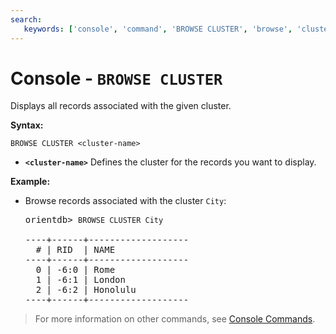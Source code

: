 ```yaml
---
search: 
   keywords: ['console', 'command', 'BROWSE CLUSTER', 'browse', 'cluster']
---
```


<!-- proofread 2015-01-07 SAM -->

# Console - `BROWSE CLUSTER`

Displays all records associated with the given cluster.

**Syntax:**

```
BROWSE CLUSTER <cluster-name>
```

- **`<cluster-name>`** Defines the cluster for the records you want to display.

**Example:**

- Browse records associated with the cluster `City`:

  <pre>
  orientdb> <code class="lang-sql userinput">BROWSE CLUSTER City</code>

  ----+------+-------------------
    # | RID  | NAME
  ----+------+-------------------
    0 | -6:0 | Rome
    1 | -6:1 | London
    2 | -6:2 | Honolulu
  ----+------+-------------------
  </pre>

>For more information on other commands, see [Console Commands](Console-Commands.md).

